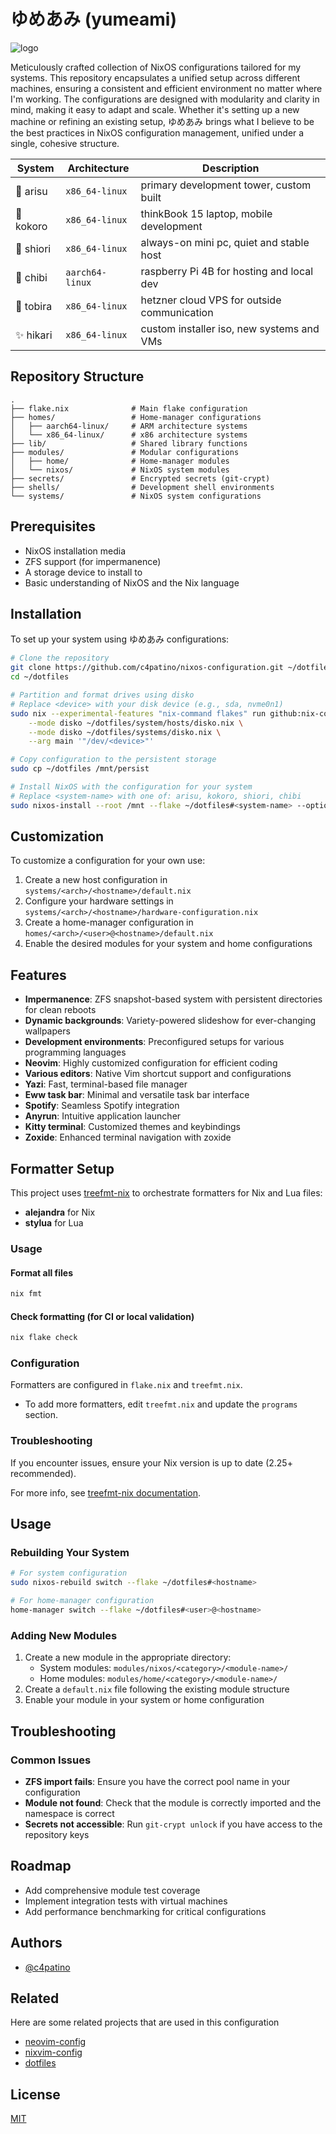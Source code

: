 # ゆめあみ (yumeami)

![logo](./demo.png)

Meticulously crafted collection of NixOS configurations tailored for my
systems. This repository encapsulates a unified setup across different
machines, ensuring a consistent and efficient environment no matter where I'm
working. The configurations are designed with modularity and clarity in mind,
making it easy to adapt and scale. Whether it's setting up a new machine or
refining an existing setup, ゆめあみ brings what I believe to be the best
practices in NixOS configuration management, unified under a single, cohesive
structure.

| System      | Architecture     | Description                                 |
|-------------|------------------|---------------------------------------------|
| 🧠 arisu    | `x86_64-linux`   | primary development tower, custom built     |
| 💖 kokoro   | `x86_64-linux`   | thinkBook 15 laptop, mobile development     |
| 🌸 shiori   | `x86_64-linux`   | always-on mini pc, quiet and stable host    |
| 🐣 chibi    | `aarch64-linux`  | raspberry Pi 4B for hosting and local dev   |
| 🚪 tobira   | `x86_64-linux`   | hetzner cloud VPS for outside communication |
| ✨ hikari   | `x86_64-linux`   | custom installer iso, new systems and VMs   |

## Repository Structure

```
.
├── flake.nix              # Main flake configuration
├── homes/                 # Home-manager configurations
│   ├── aarch64-linux/     # ARM architecture systems
│   └── x86_64-linux/      # x86 architecture systems
├── lib/                   # Shared library functions
├── modules/               # Modular configurations
│   ├── home/              # Home-manager modules
│   └── nixos/             # NixOS system modules
├── secrets/               # Encrypted secrets (git-crypt)
├── shells/                # Development shell environments
└── systems/               # NixOS system configurations
```

## Prerequisites

- NixOS installation media
- ZFS support (for impermanence)
- A storage device to install to
- Basic understanding of NixOS and the Nix language

## Installation

To set up your system using ゆめあみ configurations:

```bash
# Clone the repository
git clone https://github.com/c4patino/nixos-configuration.git ~/dotfiles
cd ~/dotfiles

# Partition and format drives using disko
# Replace <device> with your disk device (e.g., sda, nvme0n1)
sudo nix --experimental-features "nix-command flakes" run github:nix-community/disko -- \
    --mode disko ~/dotfiles/system/hosts/disko.nix \
    --mode disko ~/dotfiles/systems/disko.nix \
    --arg main '"/dev/<device>"'

# Copy configuration to the persistent storage
sudo cp ~/dotfiles /mnt/persist

# Install NixOS with the configuration for your system
# Replace <system-name> with one of: arisu, kokoro, shiori, chibi
sudo nixos-install --root /mnt --flake ~/dotfiles#<system-name> --option extra-experimental-features pipe-operators
```

## Customization

To customize a configuration for your own use:

1. Create a new host configuration in `systems/<arch>/<hostname>/default.nix`
2. Configure your hardware settings in `systems/<arch>/<hostname>/hardware-configuration.nix`
3. Create a home-manager configuration in `homes/<arch>/<user>@<hostname>/default.nix`
4. Enable the desired modules for your system and home configurations

## Features

- **Impermanence**: ZFS snapshot-based system with persistent directories for clean reboots
- **Dynamic backgrounds**: Variety-powered slideshow for ever-changing wallpapers
- **Development environments**: Preconfigured setups for various programming languages
- **Neovim**: Highly customized configuration for efficient coding
- **Various editors**: Native Vim shortcut support and configurations
- **Yazi**: Fast, terminal-based file manager
- **Eww task bar**: Minimal and versatile task bar interface
- **Spotify**: Seamless Spotify integration
- **Anyrun**: Intuitive application launcher
- **Kitty terminal**: Customized themes and keybindings
- **Zoxide**: Enhanced terminal navigation with zoxide

## Formatter Setup

This project uses [treefmt-nix](https://github.com/numtide/treefmt-nix) to orchestrate formatters for Nix and Lua files:

- **alejandra** for Nix
- **stylua** for Lua

### Usage

#### Format all files

```sh
nix fmt
```

#### Check formatting (for CI or local validation)

```sh
nix flake check
```

### Configuration

Formatters are configured in `flake.nix` and `treefmt.nix`.

- To add more formatters, edit `treefmt.nix` and update the `programs` section.

### Troubleshooting

If you encounter issues, ensure your Nix version is up to date (2.25+ recommended).

For more info, see [treefmt-nix documentation](https://github.com/numtide/treefmt-nix).

## Usage

### Rebuilding Your System

```bash
# For system configuration
sudo nixos-rebuild switch --flake ~/dotfiles#<hostname>

# For home-manager configuration
home-manager switch --flake ~/dotfiles#<user>@<hostname>
```

### Adding New Modules

1. Create a new module in the appropriate directory:
   - System modules: `modules/nixos/<category>/<module-name>/`
   - Home modules: `modules/home/<category>/<module-name>/`
2. Create a `default.nix` file following the existing module structure
3. Enable your module in your system or home configuration

## Troubleshooting

### Common Issues

- **ZFS import fails**: Ensure you have the correct pool name in your configuration
- **Module not found**: Check that the module is correctly imported and the namespace is correct
- **Secrets not accessible**: Run `git-crypt unlock` if you have access to the repository keys

## Roadmap

- Add comprehensive module test coverage
- Implement integration tests with virtual machines
- Add performance benchmarking for critical configurations

## Authors

- [@c4patino](https://www.github.com/c4patino)

## Related

Here are some related projects that are used in this configuration

- [neovim-config](https://github.com/c4patino/neovim-config)
- [nixvim-config](https://github.com/c4patino/nixvim-config)
- [dotfiles](https://github.com/c4patino/dotfiles)

## License

[MIT](https://choosealicense.com/licenses/mit/)
